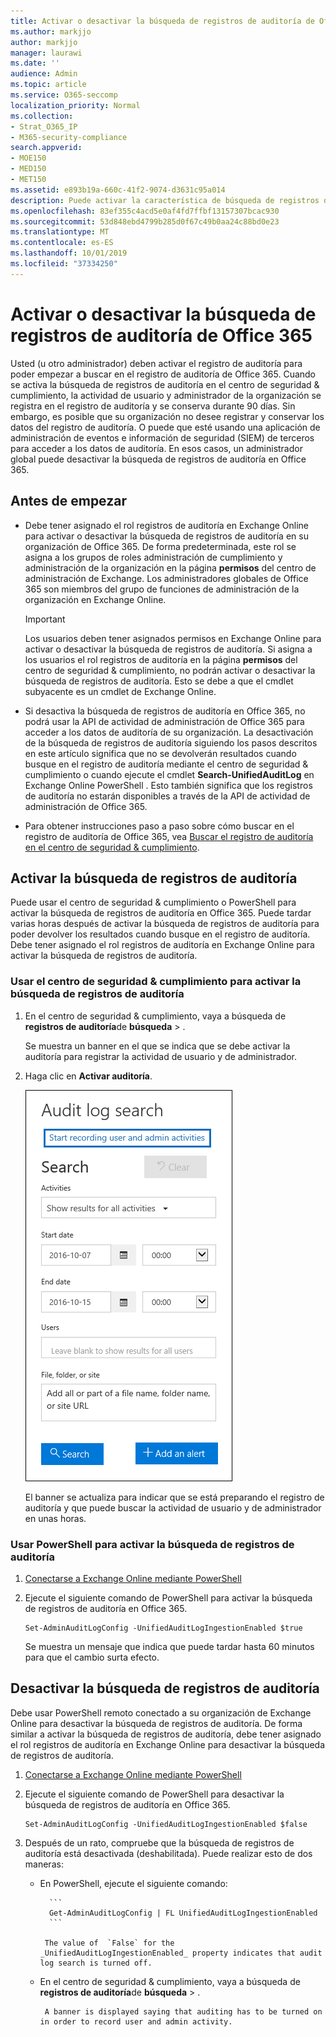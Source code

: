 ```yaml
---
title: Activar o desactivar la búsqueda de registros de auditoría de Office 365
ms.author: markjjo
author: markjjo
manager: laurawi
ms.date: ''
audience: Admin
ms.topic: article
ms.service: O365-seccomp
localization_priority: Normal
ms.collection:
- Strat_O365_IP
- M365-security-compliance
search.appverid:
- MOE150
- MED150
- MET150
ms.assetid: e893b19a-660c-41f2-9074-d3631c95a014
description: Puede activar la característica de búsqueda de registros de auditoría en el centro de seguridad & cumplimiento. Si cambia de opinión, puede desactivar la opción en cualquier momento. Cuando la búsqueda de registros de auditoría está desactivada, los administradores no pueden buscar en el registro de auditoría de Office 365 la actividad de usuario y de administrador de su organización.
ms.openlocfilehash: 83ef355c4acd5e0af4fd7ffbf13157307bcac930
ms.sourcegitcommit: 53d848ebd4799b285d0f67c49b0aa24c88bd0e23
ms.translationtype: MT
ms.contentlocale: es-ES
ms.lasthandoff: 10/01/2019
ms.locfileid: "37334250"
---
```

# <a name="turn-office-365-audit-log-search-on-or-off"></a>Activar o desactivar la búsqueda de registros de auditoría de Office 365

Usted (u otro administrador) deben activar el registro de auditoría para poder empezar a buscar en el registro de auditoría de Office 365. Cuando se activa la búsqueda de registros de auditoría en el centro de seguridad & cumplimiento, la actividad de usuario y administrador de la organización se registra en el registro de auditoría y se conserva durante 90 días. Sin embargo, es posible que su organización no desee registrar y conservar los datos del registro de auditoría. O puede que esté usando una aplicación de administración de eventos e información de seguridad (SIEM) de terceros para acceder a los datos de auditoría. En esos casos, un administrador global puede desactivar la búsqueda de registros de auditoría en Office 365.
  
## <a name="before-you-begin"></a>Antes de empezar

- Debe tener asignado el rol registros de auditoría en Exchange Online para activar o desactivar la búsqueda de registros de auditoría en su organización de Office 365. De forma predeterminada, este rol se asigna a los grupos de roles administración de cumplimiento y administración de la organización en la página **permisos** del centro de administración de Exchange. Los administradores globales de Office 365 son miembros del grupo de funciones de administración de la organización en Exchange Online. 
    
    > [!IMPORTANT]
    > Los usuarios deben tener asignados permisos en Exchange Online para activar o desactivar la búsqueda de registros de auditoría. Si asigna a los usuarios el rol registros de auditoría en la página **permisos** del centro de seguridad & cumplimiento, no podrán activar o desactivar la búsqueda de registros de auditoría. Esto se debe a que el cmdlet subyacente es un cmdlet de Exchange Online. 
  
- Si desactiva la búsqueda de registros de auditoría en Office 365, no podrá usar la API de actividad de administración de Office 365 para acceder a los datos de auditoría de su organización. La desactivación de la búsqueda de registros de auditoría siguiendo los pasos descritos en este artículo significa que no se devolverán resultados cuando busque en el registro de auditoría mediante el centro de seguridad & cumplimiento o cuando ejecute el cmdlet **Search-UnifiedAuditLog** en Exchange Online PowerShell . Esto también significa que los registros de auditoría no estarán disponibles a través de la API de actividad de administración de Office 365.  
    
- Para obtener instrucciones paso a paso sobre cómo buscar en el registro de auditoría de Office 365, vea [Buscar el registro de auditoría en el centro de seguridad & cumplimiento](search-the-audit-log-in-security-and-compliance.md).
    
## <a name="turn-on-audit-log-search"></a>Activar la búsqueda de registros de auditoría

Puede usar el centro de seguridad & cumplimiento o PowerShell para activar la búsqueda de registros de auditoría en Office 365. Puede tardar varias horas después de activar la búsqueda de registros de auditoría para poder devolver los resultados cuando busque en el registro de auditoría. Debe tener asignado el rol registros de auditoría en Exchange Online para activar la búsqueda de registros de auditoría.
  
### <a name="use-the-security--compliance-center-to-turn-on-audit-log-search"></a>Usar el centro de seguridad & cumplimiento para activar la búsqueda de registros de auditoría

1. En el centro de seguridad & cumplimiento, vaya a búsqueda de **registros de auditoría**de **búsqueda** \> .
    
   Se muestra un banner en el que se indica que se debe activar la auditoría para registrar la actividad de usuario y de administrador.

2. Haga clic en **Activar auditoría**.
    
    ![Haga clic en activar auditoría](media/39a9d35f-88d0-4bbe-a962-0be2f838e2bf.png)
  
    El banner se actualiza para indicar que se está preparando el registro de auditoría y que puede buscar la actividad de usuario y de administrador en unas horas.
    
### <a name="use-powershell-to-turn-on-audit-log-search"></a>Usar PowerShell para activar la búsqueda de registros de auditoría

1. [Conectarse a Exchange Online mediante PowerShell](https://go.microsoft.com/fwlink/p/?LinkID=396554)
    
2. Ejecute el siguiente comando de PowerShell para activar la búsqueda de registros de auditoría en Office 365.
    
    ```
    Set-AdminAuditLogConfig -UnifiedAuditLogIngestionEnabled $true
    ```

    Se muestra un mensaje que indica que puede tardar hasta 60 minutos para que el cambio surta efecto.
  
## <a name="turn-off-audit-log-search"></a>Desactivar la búsqueda de registros de auditoría

Debe usar PowerShell remoto conectado a su organización de Exchange Online para desactivar la búsqueda de registros de auditoría. De forma similar a activar la búsqueda de registros de auditoría, debe tener asignado el rol registros de auditoría en Exchange Online para desactivar la búsqueda de registros de auditoría.
  
1. [Conectarse a Exchange Online mediante PowerShell](https://go.microsoft.com/fwlink/p/?LinkID=396554)
    
2. Ejecute el siguiente comando de PowerShell para desactivar la búsqueda de registros de auditoría en Office 365.
    
    ```
    Set-AdminAuditLogConfig -UnifiedAuditLogIngestionEnabled $false
    ```

3. Después de un rato, compruebe que la búsqueda de registros de auditoría está desactivada (deshabilitada). Puede realizar esto de dos maneras:
    
    - En PowerShell, ejecute el siguiente comando:

            ```
            Get-AdminAuditLogConfig | FL UnifiedAuditLogIngestionEnabled
            ```

           The value of  `False` for the  _UnifiedAuditLogIngestionEnabled_ property indicates that audit log search is turned off. 
    
    - En el centro de seguridad & cumplimiento, vaya a búsqueda de **registros de auditoría**de **búsqueda** \> .
    
           A banner is displayed saying that auditing has to be turned on in order to record user and admin activity.
